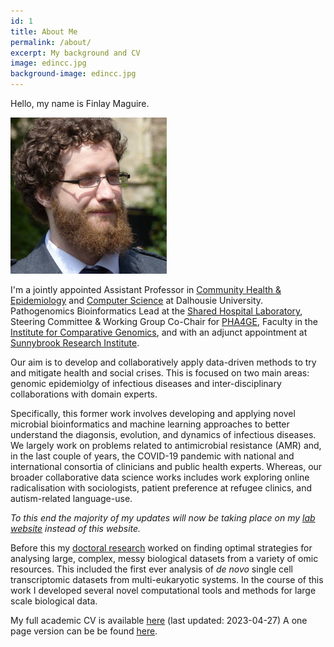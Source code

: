 ```yaml
---
id: 1
title: About Me
permalink: /about/
excerpt: My background and CV
image: edincc.jpg
background-image: edincc.jpg
---
```


Hello, my name is Finlay Maguire.

![Postgrad Research: Not even once](../images/wedding.jpg)

I'm a jointly appointed Assistant Professor in [Community Health & Epidemiology](https://medicine.dal.ca/departments/department-sites/community-health.html) and [Computer Science](https://www.dal.ca/faculty/computerscience.html) at Dalhousie University. Pathogenomics Bioinformatics Lead at the [Shared Hospital Laboratory](https://www.shn.ca/marking-a-milestone-shared-hospital-laboratory-conducts-one-millionth-covid-19-test/), Steering Committee & Working Group Co-Chair for [PHA4GE](https://pha4ge.org/), Faculty in the [Institute for Comparative Genomics](https://icgenomics.ca/), and with an adjunct appointment at [Sunnybrook Research Institute](https://sunnybrook.ca/research/).

Our aim is to develop and collaboratively apply data-driven methods to try and mitigate health and social crises.
This is focused on two main areas: genomic epidemiolgy of infectious diseases and inter-disciplinary collaborations with domain experts.

Specifically, this former work involves developing and applying novel microbial bioinformatics and machine learning approaches to better understand the diagonsis, evolution, and dynamics of infectious diseases.
We largely work on problems related to antimicrobial resistance (AMR) and, in the last couple of years, the COVID-19 pandemic with national and international consortia of clinicians and public health experts.
Whereas, our broader collaborative data science works includes work exploring online radicalisation with sociologists, patient preference at refugee clinics, and autism-related language-use.

*To this end the majority of my updates will now be taking place on my [lab website](https://maguire-lab.github.io/) instead of this website.*

Before this my [doctoral research](http://finlaymagui.re/assets/finlay_maguire_final_PhD_2015_thesis.pdf) worked on finding optimal strategies for analysing large, complex, messy biological datasets from a variety of omic resources. 
This included the first ever analysis of *de novo* single cell transcriptomic datasets from multi-eukaryotic systems.  In the course of this work 
I developed several novel computational tools and methods for large scale biological data.

My full academic CV is available [here](http://finlaymagui.re/assets/Finlay_Maguire_CV_20230427.pdf) (last updated: 2023-04-27)
A one page version can be be found [here](http://finlaymagui.re/assets/Finlay_Maguire_CV_one_page_20230427.pdf).
